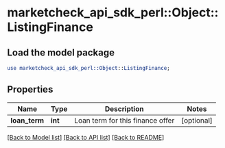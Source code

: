 # marketcheck_api_sdk_perl::Object::ListingFinance

## Load the model package
```perl
use marketcheck_api_sdk_perl::Object::ListingFinance;
```

## Properties
Name | Type | Description | Notes
------------ | ------------- | ------------- | -------------
**loan_term** | **int** | Loan term for this finance offer | [optional] 

[[Back to Model list]](../README.md#documentation-for-models) [[Back to API list]](../README.md#documentation-for-api-endpoints) [[Back to README]](../README.md)


